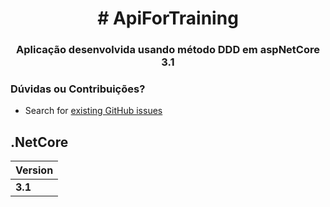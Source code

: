 <h1 align="center">
# ApiForTraining
</h1>  

<h3 align="center">
Aplicação desenvolvida usando método DDD em aspNetCore 3.1
</h3>

### Dúvidas ou Contribuições?
- Search for [existing GitHub issues](https://github.com/nfers/ApiForTraining/issues)

## .NetCore
| Version     | 
|-----------------------|
| **3.1**          | 
